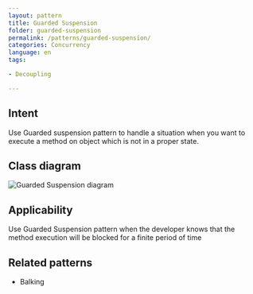 ```yaml
---
layout: pattern
title: Guarded Suspension
folder: guarded-suspension
permalink: /patterns/guarded-suspension/
categories: Concurrency
language: en
tags:

- Decoupling

---
```


## Intent

Use Guarded suspension pattern to handle a situation when you want to execute a method on object
which is not in a proper state.

## Class diagram

![Guarded Suspension diagram](./etc/guarded-suspension.png)

## Applicability

Use Guarded Suspension pattern when the developer knows that the method execution will be blocked
for a finite period of time

## Related patterns

* Balking 
